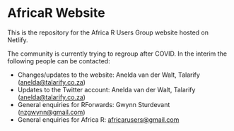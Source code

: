 # AfricaR Website

This is the repository for the Africa R Users Group website hosted on Netlify.

The community is currently trying to regroup after COVID. In the interim the following people can be contacted:

- Changes/updates to the website: Anelda van der Walt, Talarify ([anelda@talarify.co.za](mailto:anelda@talarify.co.za))
- Updates to the Twitter account: Anelda van der Walt, Talarify ([anelda@talarify.co.za](mailto:anelda@talarify.co.za))
- General enquiries for RForwards: Gwynn Sturdevant ([nzgwynn@gmail.com](mailto:nzgwynn@gmail.com))
- General enquiries for Africa R: [africarusers@gmail.com](mailto:africarusers@gmail.com)
